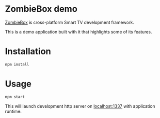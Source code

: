 # ZombieBox demo

[ZombieBox](https://github.com/interfaced/zombiebox) is cross-platform Smart TV development framework.

This is a demo application built with it that highlights some of its features.

# Installation

```sh
npm install
```

# Usage

```sh
npm start 
```

This will launch development http server on [localhost:1337](localhost:1337) with application runtime. 

